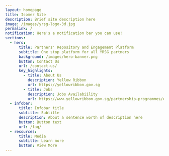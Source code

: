 ```yaml
---
layout: homepage
title: Isomer Site
description: Brief site description here
image: /images/yrsg-logo-3d.jpg
permalink: /
notification: Here's a notification bar you can use!
sections:
  - hero:
      title: Partners' Repository and Engagement Platform
      subtitle: One stop platform for all YRSG partners
      background: /images/hero-banner.png
      button: Contact Us
      url: /contact-us/
      key_highlights:
        - title: About Us
          description: Yellow Ribbon
          url: https://yellowribbon.gov.sg
        - title: Jobs
          description: Jobs Availabiility
          url: https://www.yellowribbon.gov.sg/partnership-programmes/employer-engagement
  - infobar:
      title: Infobar title
      subtitle: Subtitle
      description: About a sentence worth of description here
      button: Button text
      url: /faq/
  - resources:
      title: Media
      subtitle: Learn more
      button: View More
---
```

